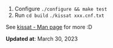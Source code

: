 1. Configure
`./configure && make test`
2. Run
`cd build`
`./kissat xxx.cnf.txt` 

See [kissat - Man page](https://www.mankier.com/1/kissat) for more :D

**Updated at**: March 30, 2023